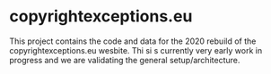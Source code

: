# copyrightexceptions.eu

This project contains the code and data for the 2020 rebuild of the copyrightexceptions.eu wesbite. Thi si s currently very early work in progress and we are validating the general setup/architecture. 
